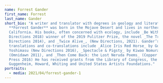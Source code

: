 ```yaml
---
name: Forrest Gander
first_name: Forrest
last_name: Gander
short_bio: "A writer and translator with degrees in geology and literature,
  **Forrest Gander** was born in the Mojave Desert and lives in northern
  California. His books, often concerned with ecology, include _Be With_ (New
  Directions 2018) winner of the 2019 Pulitzer Prize, the novel _The Trace_ (New
  Directions 2014), and _Twice Alive_, (New Directions, 2021). Gander’s
  translations and co-translations include _Alice Iris Red Horse_ by Gozo
  Yoshimasu (New Directions 2016), _Spectacle & Pigsty_ by Kiwao Nomura
  (Omnidawn 2011), and _Then Come Back: the Lost Neruda Poems_ (Copper Canyon
  Press 2016) He has received grants from the Library of Congress, the
  Guggenheim, Howard, Whiting and United States Artists Foundations."
portraits:
  - media: 2021/04/forrest-gander-1
---
```

